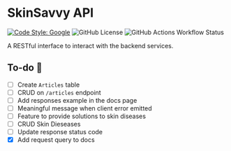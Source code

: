 # SkinSavvy API

[![Code Style: Google](https://img.shields.io/badge/code%20style-google-blueviolet.svg)](https://github.com/google/gts)
![GitHub License](https://img.shields.io/github/license/SkinSavvy-DevTeam/api-skinsavvy)
![GitHub Actions Workflow Status](https://img.shields.io/github/actions/workflow/status/SkinSavvy-DevTeam/api-skinsavvy/staging-cloud-run-deployment.yml?branch=staging&label=build%20staging)

A RESTful interface to interact with the backend services.

## To-do 📜

- [ ] Create `Articles` table
- [ ] CRUD on `/articles` endpoint
- [ ] Add responses example in the docs page
- [ ] Meaningful message when client error emitted
- [ ] Feature to provide solutions to skin diseases
- [ ] CRUD Skin Dieseases
- [ ] Update response status code
- [x] Add request query to docs
